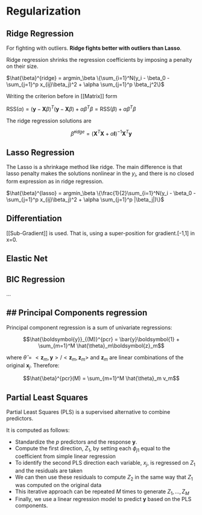
# Regularization
## Ridge Regression

For fighting with outliers.
**Ridge fights better with outliers than Lasso**.

Ridge regression shrinks the regression coefficients by imposing a penalty on their size. 

  

$\hat{\beta}^{ridge} = argmin_\beta \{\sum_{i=1}^N(y_i - \beta_0 - \sum_{j=1}^p x_{ij}\beta_j)^2 + \alpha \sum_{j=1}^p \beta_j^2\}$

  

Writing the criterion before in [[Matrix]] form


$\mathrm{RSS}(\alpha) = (\boldsymbol{y} - \boldsymbol{X}\beta)^T (\boldsymbol{y} - \boldsymbol{X}\beta) + \alpha\beta^T\beta = \mathrm{RSS}(\beta) + \alpha\beta^T\beta$

  

The ridge regression solutions are

  

$$\hat{\beta}^{ridge} = (\boldsymbol{X}^T\boldsymbol{X} + \alpha\boldsymbol{I})^{-1}\boldsymbol{X}^T\boldsymbol{y}$$



## Lasso Regression

The Lasso is a shrinkage method like ridge. The main difference is that lasso penalty makes the solutions nonlinear in the $y_i$, and there is no closed form expression as in ridge regression.

  

$\hat{\beta}^{lasso} = argmin_\beta \{\frac{1}{2}\sum_{i=1}^N(y_i - \beta_0 - \sum_{j=1}^p x_{ij}\beta_j)^2 + \alpha \sum_{j=1}^p |\beta_j|)\}$

## Differentiation
[[Sub-Gradient]] is used. That is, using a super-position for gradient.[-1,1] in x=0.

## Elastic Net
## BIC Regression
...

## ## Principal Components regression

  

Principal component regression is a sum of univariate regressions:

  

$$\hat{\boldsymbol{y}}_{(M)}^{pcr} = \bar{y}\boldsymbol{1} + \sum_{m=1}^M \hat{\theta}_m\boldsymbol{z}_m$$

  

where $\hat{\theta} = <\boldsymbol{z}_m, \boldsymbol{y}>/<\boldsymbol{z}_m, \boldsymbol{z}_m>$ and $\boldsymbol{z}_m$ are linear combinations of the original $\boldsymbol{x}_j$. Therefore:

  

$$\hat{\beta}^{pcr}(M) = \sum_{m=1}^M \hat{\theta}_m v_m$$


## Partial Least Squares
Partial Least Squares (PLS) is a supervised alternative to combine predictors.

It is computed as follows:
* Standardize the $p$ predictors and the response $\boldsymbol{y}$.
* Compute the first direction, $Z_1$, by setting each $\phi_{j1}$ equal to the coefficient from simple linear regression
* To identify the second PLS direction each variable, $x_j$, is regressed on $Z_1$ and the residuals are taken
* We can then use these residuals to compute $Z_2$ in the same way that $Z_1$ was computed on the original data
* This iterative approach can be repeated $M$ times to generate $Z_1,...,Z_M$
* Finally, we use a linear regression model to predict $\boldsymbol{y}$ based on the PLS components.